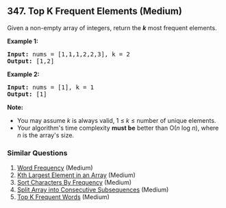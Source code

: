 ## 347. Top K Frequent Elements (Medium)

<p>Given a non-empty array of integers, return the <b><i>k</i></b> most frequent elements.</p>

<p><strong>Example 1:</strong></p>

<pre>
<strong>Input: </strong>nums = <span id="example-input-1-1">[1,1,1,2,2,3]</span>, k = <span id="example-input-1-2">2</span>
<strong>Output: </strong><span id="example-output-1">[1,2]</span>
</pre>

<div>
<p><strong>Example 2:</strong></p>

<pre>
<strong>Input: </strong>nums = <span id="example-input-2-1">[1]</span>, k = <span id="example-input-2-2">1</span>
<strong>Output: </strong><span id="example-output-2">[1]</span></pre>
</div>

<p><b>Note: </b></p>

<ul>
	<li>You may assume <i>k</i> is always valid, 1 &le; <i>k</i> &le; number of unique elements.</li>
	<li>Your algorithm&#39;s time complexity <b>must be</b> better than O(<i>n</i> log <i>n</i>), where <i>n</i> is the array&#39;s size.</li>
</ul>


### Similar Questions
  1. [Word Frequency](https://github.com/openset/leetcode/tree/master/solution/word-frequency) (Medium)
  1. [Kth Largest Element in an Array](https://github.com/openset/leetcode/tree/master/solution/kth-largest-element-in-an-array) (Medium)
  1. [Sort Characters By Frequency](https://github.com/openset/leetcode/tree/master/solution/sort-characters-by-frequency) (Medium)
  1. [Split Array into Consecutive Subsequences](https://github.com/openset/leetcode/tree/master/solution/split-array-into-consecutive-subsequences) (Medium)
  1. [Top K Frequent Words](https://github.com/openset/leetcode/tree/master/solution/top-k-frequent-words) (Medium)
